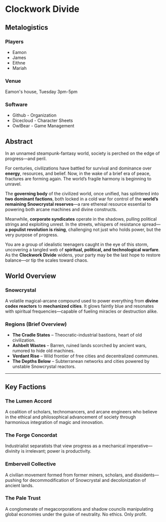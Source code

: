 # Clockwork Divide 

## Metalogistics
### Players
- Eamon
- James
- Eithne
- Mariah

### Venue
Eamon's house, Tuesday 3pm-5pm

### Software
- Github - Organization
- Dicecloud - Character Sheets
- OwlBear - Game Management

## Abstract

In an unnamed steampunk-fantasy world, society is perched on the edge of progress—and peril.

For centuries, civilizations have battled for survival and dominance over **energy**, resources, and belief. Now, in the wake of a brief era of peace, fractures are forming again. The world’s fragile harmony is beginning to unravel.

The **governing body** of the civilized world, once unified, has splintered into **two dominant factions**, both locked in a cold war for control of the **world’s remaining Snowcrystal reserves**—a rare ethereal resource essential to powering both arcane machines and divine constructs.

Meanwhile, **corporate syndicates** operate in the shadows, pulling political strings and exploiting unrest. In the streets, whispers of resistance spread—**a populist revolution is rising**, challenging not just who holds power, but the very purpose of progress.

You are a group of idealistic teenagers caught in the eye of this storm, uncovering a tangled web of **spiritual, political, and technological warfare**. As the **Clockwork Divide** widens, your party may be the last hope to restore balance—or tip the scales toward chaos.

## World Overview

### Snowcrystal
A volatile magical-arcane compound used to power everything from **divine codex reactors** to **mechanized cities**. It glows faintly blue and resonates with spiritual frequencies—capable of fueling miracles or destruction alike.

### Regions (Brief Overview)
- **The Cradle States** – Theocratic-industrial bastions, heart of old civilization.
- **Ashbelt Wastes** – Barren, ruined lands scorched by ancient wars, rumored to hide old machines.
- **Verdant Rise** – Wild frontier of free cities and decentralized communes.
- **The Depths Below** – Subterranean networks and cities powered by unstable Snowcrystal reactors.

---

##  Key Factions

### The Lumen Accord
A coalition of scholars, technomancers, and arcane engineers who believe in the ethical and philosophical advancement of society through harmonious integration of magic and innovation.

### The Forge Concordat
Industrialist separatists that view progress as a mechanical imperative—divinity is irrelevant; power is productivity.

### Emberveil Collective
A civilian movement formed from former miners, scholars, and dissidents—pushing for decommodification of Snowcrystal and decolonization of ancient lands.

### The Pale Trust
A conglomerate of megacorporations and shadow councils manipulating global economies under the guise of neutrality. No ethics. Only profit.
